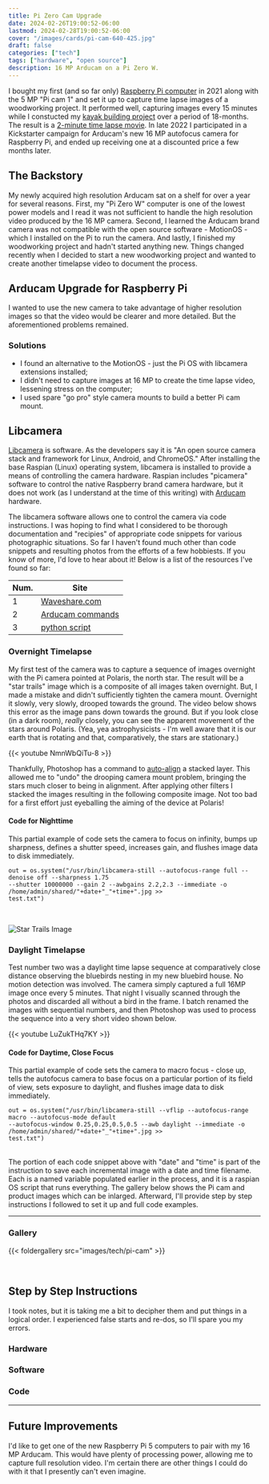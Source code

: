 ```yaml
---
title: Pi Zero Cam Upgrade
date: 2024-02-26T19:00:52-06:00
lastmod: 2024-02-28T19:00:52-06:00
cover: "/images/cards/pi-cam-640-425.jpg"
draft: false
categories: ["tech"]
tags: ["hardware", "open source"]
description: 16 MP Arducam on a Pi Zero W.
---
```

I bought my first (and so far only) [Raspberry Pi computer](https://www.raspberrypi.com/) in 2021 along with the 5 MP "Pi cam 1" and set it up to capture time lapse images of a woodworking project. It performed well, capturing images every 15 minutes while I constucted my [kayak building project](https://stitchnglue.howisjt.com/) over a period of 18-months. The result is a [2-minute time lapse movie](https://www.youtube.com/watch?v=Z3MccWJDgww). In late 2022 I participated in a Kickstarter campaign for Arducam's new 16 MP autofocus camera for Raspberry Pi, and ended up receiving one at a discounted price a few months later. 

## The Backstory

My newly acquired high resolution Arducam sat on a shelf for over a year for several reasons. First, my "Pi Zero W" computer is one of the lowest power models and I read it was not sufficient to handle the high resolution video produced by the 16 MP camera. Second, I learned the Arducam brand camera was not compatible with the open source software - MotionOS - which I installed on the Pi to run the camera. And lastly, I finished my woodworking project and hadn't started anything new. Things changed recently when I decided to start a new woodworking project and wanted to create another timelapse video to document the process. 

## Arducam Upgrade for Raspberry Pi

I wanted to use the new camera to take advantage of higher resolution images so that the video would be clearer and more detailed. But the aforementioned problems remained.

### Solutions

- I found an alternative to the MotionOS - just the Pi OS with libcamera extensions installed;
- I didn't need to capture images at 16 MP to create the time lapse video, lessening stress on the computer;
- I used spare "go pro" style camera mounts to build a better Pi cam mount.

## Libcamera

[Libcamera](https://libcamera.org/) is software. As the developers say it is "An open source camera stack and framework for Linux, Android, and ChromeOS." After installing the base Raspian (Linux) operating system, libcamera is installed to provide a means of controlling the camera hardware. Raspian includes "picamera" software to control the native Raspberry brand camera hardware, but it does not work (as I understand at the time of this writing) with [Arducam](https://www.arducam.com/) hardware. 

The libcamera software allows one to control the camera via code instructions. I was hoping to find what I considered to be thorough documentation and "recipies" of appropriate code snippets for various photographic situations. So far I haven't found much other than code snippets and resulting photos from the efforts of a few hobbiests. If you know of more, I'd love to hear about it! Below is a list of the resources I've found so far:

Num.    | Site
--------|------
1       | [Waveshare.com](https://www.waveshare.com/wiki/Template:RPi_Camera_Libcamera_Guide#libcamera-still)
2       | [Arducam commands](https://docs.arducam.com/Raspberry-Pi-Camera/Native-camera/Libcamera-User-Guide/)
3       | [python script](https://picamera.readthedocs.io/en/release-1.13/recipes1.html#capturing-consistent-images)

### Overnight Timelapse

My first test of the camera was to capture a sequence of images overnight with the Pi camera pointed at Polaris, the north star. The result will be a "star trails" image which is a composite of all images taken overnight. But, I made a mistake and didn't sufficiently tighten the camera mount. Overnight it slowly, very slowly, drooped towards the ground. The video below shows this error as the image pans down towards the ground. But if you look close (in a dark room), *really* closely, you can see the apparent movement of the stars around Polaris. (Yea, yea astrophysicists - I'm well aware that it is our earth that is rotating and that, comparatively, the stars are stationary.)

{{< youtube NmnWbQiTu-8 >}}

Thankfully, Photoshop has a command to [auto-align](https://helpx.adobe.com/photoshop/using/aligning-layers.html#automatically_align_image_layers) a stacked layer. This allowed me to "undo" the drooping camera mount problem, bringing the stars much closer to being in alignment. After applying other filters I stacked the images resulting in the following composite image. Not too bad for a first effort just eyeballing the aiming of the device at Polaris!

#### Code for Nighttime

This partial example of code sets the camera to focus on infinity, bumps up sharpness, defines a shutter speed, increases gain, and flushes image data to disk immediately. 

	out = os.system("/usr/bin/libcamera-still --autofocus-range full --denoise off --sharpness 1.75 
	--shutter 10000000 --gain 2 --awbgains 2.2,2.3 --immediate -o /home/admin/shared/"+date+"_"+time+".jpg >>
	test.txt")

</br>

![Star Trails Image](/images/tech/pi-cam/star-trails_20240219.jpg)

### Daylight Timelapse

Test number two was a daylight time lapse sequence at comparatively close distance observing the bluebirds nesting in my new bluebird house. No motion detection was involved. The camera simply captured a full 16MP image once every 5 minutes. That night I visually scanned through the photos and discarded all without a bird in the frame. I batch renamed the images with sequential numbers, and then Photoshop was used to process the sequence into a very short video shown below.

{{< youtube LuZukTHq7KY >}}

#### Code for Daytime, Close Focus

This partial example of code sets the camera to macro focus - close up, tells the autofocus camera to base focus on a particular portion of its field of view, sets exposure to daylight, and flushes image data to disk immediately.

	out = os.system("/usr/bin/libcamera-still --vflip --autofocus-range macro --autofocus-mode default
	--autofocus-window 0.25,0.25,0.5,0.5 --awb daylight --immediate -o /home/admin/shared/"+date+"_"+time+".jpg >>
	test.txt")

</br>
The portion of each code snippet above with "date" and "time" is part of the instruction to save each incremental image with a date and time filename. Each is a named variable populated earlier in the process, and it is a raspian OS script that runs everything. The gallery below shows the Pi cam and product images which can be inlarged. Afterward, I'll provide step by step instructions I followed to set it up and full code examples.

---

### Gallery

{{< foldergallery src="images/tech/pi-cam" >}}

</br>

## Step by Step Instructions

I took notes, but it is taking me a bit to decipher them and put things in a logical order. I experienced false starts and re-dos, so I'll spare you my errors.

### Hardware


### Software


### Code



---

## Future Improvements

I'd like to get one of the new Raspberry Pi 5 computers to pair with my 16 MP Arducam. This would have plenty of processing power, allowing me to capture full resolution video. I'm certain there are other things I could do with it that I presently can't even imagine.